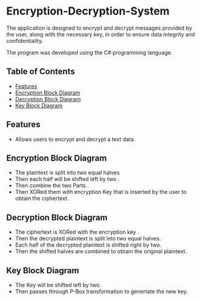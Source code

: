 # Encryption-Decryption-System

The application is designed to encrypt and decrypt messages provided by the user, along with the necessary key, in order to ensure data integrity and confidentiality.

 The program was developed using the C# programming language.
 
## Table of Contents
- [Features](#features)
- [Encryption Block Diagram ](#encryption-block-diagram)
- [Decryption Block Diagram ](#decryption-block-diagram)
- [Key Block Diagram  ](#key-block-diagram)


## Features
- Allows users to encrypt and decrypt a text data.

## Encryption Block Diagram 
- The plaintext is split into two equal halves 
- Then each half will be shifted left by two .
- Then combine the two Parts .
- Then XORed them with encryption Key that is inserted by the user to obtain the ciphertext.

## Decryption Block Diagram 
- The ciphertext is XORed with the encryption key .
- Then the decrypted plaintext is split into two equal halves.
- Each half of the decrypted plaintext is shifted right by two.
- Then the shifted halves are combined to obtain the original plaintext.

## Key Block Diagram  
- The Key will be shifted left by two.
- Then passes through P-Box transformation to genertate the new key.

